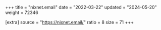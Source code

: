 +++
title = "nixnet.email"
date = "2022-03-22"
updated = "2024-05-20"
weight = 72346

[extra]
source = "https://nixnet.email/"
ratio = 8
size = 71
+++
